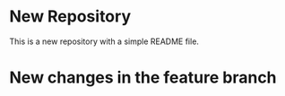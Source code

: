 # New Repository
This is a new repository with a simple README file.
# New changes in the feature branch